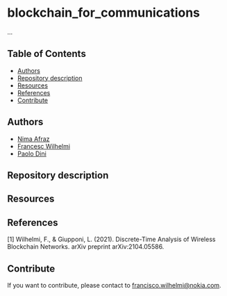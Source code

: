 # blockchain_for_communications

...

## Table of Contents
- [Authors](#authors)
- [Repository description](#repository-description)
- [Resources](#resources)
- [References](#references)
- [Contribute](#contribute)

## Authors
* [Nima Afraz](https://scholar.google.com/citations?user=Ps84vZkAAAAJ&hl=en)
* [Francesc Wilhelmi](https://fwilhelmi.github.io/)
* [Paolo Dini](http://www.cttc.es/people/pdini/)

## Repository description

## Resources

## References

[1] Wilhelmi, F., & Giupponi, L. (2021). Discrete-Time Analysis of Wireless Blockchain Networks. arXiv preprint arXiv:2104.05586.

## Contribute

If you want to contribute, please contact to [francisco.wilhelmi@nokia.com](francisco.wilhelmi@nokia.com).
